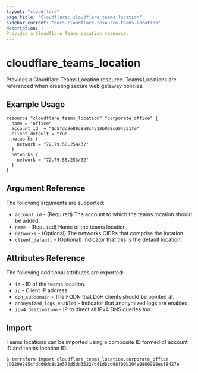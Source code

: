 ```yaml
---
layout: "cloudflare"
page_title: "Cloudflare: cloudflare_teams_location"
sidebar_current: "docs-cloudflare-resource-teams-location"
description: |-
Provides a Cloudflare Teams Location resource.
---
```


# cloudflare_teams_location

Provides a Cloudflare Teams Location resource. Teams Locations are referenced when creating secure web gateway policies.

## Example Usage

```hcl
resource "cloudflare_teams_location" "corporate_office" {
  name = "office"
  account_id  = "1d5fdc9e88c8a8c4518b068cd94331fe"
  client_default = true
  networks {
    network = "72.79.58.254/32"
  }
  networks {
    network = "72.79.58.253/32"
  }
}
```

## Argument Reference

The following arguments are supported:

* `account_id` - (Required) The account to which the teams location should be added.
* `name` - (Required) Name of the teams location.
* `networks` - (Optional) The networks CIDRs that comprise the location.
* `client_default` - (Optional) Indicator that this is the default location.

## Attributes Reference

The following additional attributes are exported:

* `id` - ID of the teams location.
* `ip` - Client IP address
* `doh_subdomain` - The FQDN that DoH clients should be pointed at.
* `anonymized_logs_enabled` - Indicator that anonymized logs are enabled.
* `ipv4_destination` - IP to direct all IPv4 DNS queries too.

## Import

Teams locations can be imported using a composite ID formed of account
ID and teams location ID.

```
$ terraform import cloudflare_teams_location.corporate_office cb029e245cfdd66dc8d2e570d5dd3322/d41d8cd98f00b204e9800998ecf8427e
```
